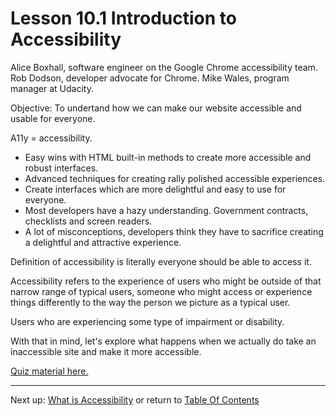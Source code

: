 # Lesson 10.1 Introduction to Accessibility

Alice Boxhall, software engineer on the Google Chrome accessibility team.
Rob Dodson, developer advocate for Chrome.
Mike Wales, program manager at Udacity.

Objective: To undertand how we can make our website accessible and usable for everyone.

A11y = accessibility.

- Easy wins with HTML built-in methods to create more accessible and robust interfaces.
- Advanced techniques for creating rally polished accessible experiences.
- Create interfaces which are more delightful and easy to use for everyone.
- Most developers have a hazy understanding. Government contracts, checklists and screen readers.
- A lot of misconceptions, developers think they have to sacrifice creating a delightful and attractive experience.

Definition of accessibility is literally everyone should be able to access it.

Accessibility refers to the experience of users who might be outside of that narrow range of typical users, someone who might access or experience things differently to the way the person we picture as a typical user.

Users who are experiencing some type of impairment or disability. 

With that in mind, let's explore what happens when we actually do take an inaccessible site and make it more accessible.

[Quiz material here.](https://github.com/udacity/ud891)

- - -
Next up: [What is Accessibility](ND024_Part2_Lesson10_02.md) or return to [Table Of Contents](./ND024_TableOfContents.md)
